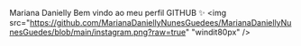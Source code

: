 <div display="inline-block">

<hi align="left"> Mariana Danielly </h1>
<hi align="left"> Bem vindo ao meu perfil GITHUB ✨ </h1>
<img src="https://github.com/MarianaDaniellyNunesGuedees/MarianaDaniellyNunesGuedes/blob/main/instagram.png?raw=true"
"windit80px"  />
